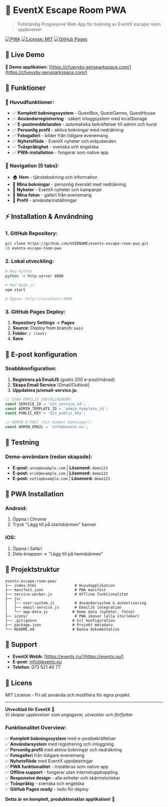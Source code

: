 # 🎯 EventX Escape Room PWA

> Fullständig Progressive Web App för bokning av EventX escape room upplevelser

[![PWA](https://img.shields.io/badge/PWA-enabled-brightgreen.svg)](https://web.dev/progressive-web-apps/)
[![License: MIT](https://img.shields.io/badge/License-MIT-yellow.svg)](https://opensource.org/licenses/MIT)
[![GitHub Pages](https://img.shields.io/badge/GitHub%20Pages-ready-blue.svg)](#)

## 🚀 Live Demo

**🔗 Demo applikation:** [https://cfueyyby.gensparkspace.com/](https://cfueyyby.gensparkspace.com/)

## 📱 Funktioner

### 🎪 Huvudfunktioner:
- ✅ **Komplett bokningssystem** - QuestBox, QuestGames, QuestHouse
- ✅ **Användarregistrering** - säkert inloggsystem med localStorage
- ✅ **E-postmeddelanden** - automatiska bekräftelser till admin och kund
- ✅ **Personlig profil** - aktiva bokningar med nedräkning
- ✅ **Fotogalleri** - bilder från tidigare evenemang
- ✅ **Nyhetsflöde** - EventX nyheter och erbjudanden
- ✅ **Tvåspråkighet** - svenska och engelska
- ✅ **PWA-installation** - fungerar som native app

### 📱 Navigation (5 tabs):
- 🏠 **Hem** - tjänstebokning och information
- 📅 **Mina bokningar** - personlig översikt med nedräkning
- 📰 **Nyheter** - EventX nyheter och kampanjer
- 📸 **Mina foton** - galleri från evenemang
- 👤 **Profil** - användarinställningar

## ⚡ Installation & Användning

### 1. GitHub Repository:
```bash
git clone https://github.com/USERNAME/eventx-escape-room-pwa.git
cd eventx-escape-room-pwa
```

### 2. Lokal utveckling:
```bash
# Med Python
python -m http.server 8000

# Med Node.js
npm start

# Öppna: http://localhost:8000
```

### 3. GitHub Pages Deploy:
1. **Repository Settings** → **Pages**
2. **Source:** Deploy from branch: `main`
3. **Folder:** `/ (root)`
4. **Save**

## 📧 E-post konfiguration

### Snabbkonfiguration:
1. **Registrera på EmailJS** (gratis 200 e-post/månad)
2. **Skapa Email Service** (Gmail/Outlook)
3. **Uppdatera js/email-service.js:**

```javascript
// DINA EMAILJS INSTÄLLNINGAR:
const SERVICE_ID = 'din_service_id';
const ADMIN_TEMPLATE_ID = 'admin_template_id'; 
const PUBLIC_KEY = 'din_public_key';

// ADMIN E-POST (hit kommer bokningar):
const ADMIN_EMAIL = 'info@eventx.nu';
```

## 🧪 Testning

### Demo-användare (redan skapade):
- **E-post:** `anna@example.com` | **Lösenord:** `demo123`
- **E-post:** `erik@example.com` | **Lösenord:** `demo123`
- **E-post:** `sofia@example.com` | **Lösenord:** `demo123`

## 📱 PWA Installation

### Android:
1. Öppna i Chrome
2. Tryck "Lägg till på startskärmen" banner

### iOS:
1. Öppna i Safari
2. Dela-knappen → "Lägg till på hemskärmen"

## 📂 Projektstruktur

```
eventx-escape-room-pwa/
├── index.html                 # Huvudapplikation
├── manifest.json              # PWA manifest
├── service-worker.js          # Offline funktionalitet
├── js/
│   ├── user-system.js         # Användarsystem & autentisering
│   ├── email-service.js       # EmailJS integration
│   └── app-data.js           # Demo data (nyheter, foton)
├── icons/                     # PWA ikoner (alla storlekar)
├── .gitignore                # Git konfiguration
├── package.json              # Projekt metadata
└── README.md                 # Denna dokumentation
```

## 🤝 Support

- **EventX Webb:** [https://eventx.nu/](https://eventx.nu/)
- **E-post:** info@eventx.nu
- **Telefon:** 073 521 40 77

## 📄 Licens

MIT License - Fri att använda och modifiera för egna projekt.

---

**Utvecklad för EventX** 🎪  
*Vi skapar upplevelser som engagerar, utvecklar och förflyttar*

### Funktionalitet Overview:

✅ **Komplett bokningssystem** med e-postbekräftelser  
✅ **Användarsystem** med registrering och inloggning  
✅ **Personlig profil** med aktiva bokningar och nedräkning  
✅ **Fotogalleri** från tidigare evenemang  
✅ **Nyhetsflöde** med EventX uppdateringar  
✅ **PWA funktionalitet** - installeras som native app  
✅ **Offline support** - fungerar utan internetuppkoppling  
✅ **Responsive design** - alla enheter och skärmstorlekar  
✅ **Tvåspråkig** - svenska och engelska  
✅ **GitHub Pages ready** - redo för deploy  

**Detta är en komplett, produktionsklar applikation!** 🚀
